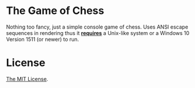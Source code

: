 # The Game of Chess

Nothing too fancy, just a simple console game of chess. Uses ANSI escape sequences in rendering thus it <ins>**requires**</ins> a Unix-like system or a Windows 10 Version 1511 (or newer) to run.

# License

[The MIT License](https://github.com/DTraitor/ChessGame/blob/master/LICENSE).
